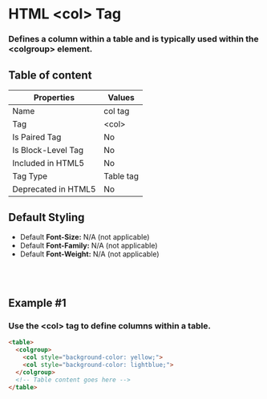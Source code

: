 # HTML &lt;col&gt; Tag

### Defines a column within a table and is typically used within the &lt;colgroup&gt; element.



## Table of content


| Properties            | Values                                                               |
|---------------------|----------------------------------------------------------------------|
| Name                | col tag                                                |
| Tag                 | &lt;col&gt;                                            |
| Is Paired Tag       | No                                                  |
| Is Block-Level Tag  | No                                |
| Included in HTML5   | No     |
| Tag Type            | Table tag     |
| Deprecated in HTML5 | No     |


## Default Styling


-	Default **Font-Size:** N/A (not applicable)
-	Default **Font-Family:** N/A (not applicable)
-	Default **Font-Weight:** N/A (not applicable)


<br>
<br>

## Example #1
### Use the &lt;col&gt; tag to define columns within a table.
```html
<table>
  <colgroup>
    <col style="background-color: yellow;">
    <col style="background-color: lightblue;">
  </colgroup>
  <!-- Table content goes here -->
</table>
``` 
<br>
<br>

